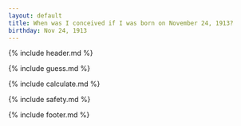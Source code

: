 ```yaml
---
layout: default
title: When was I conceived if I was born on November 24, 1913?
birthday: Nov 24, 1913
---
```


{% include header.md %}

{% include guess.md %}

{% include calculate.md %}

{% include safety.md %}

{% include footer.md %}



